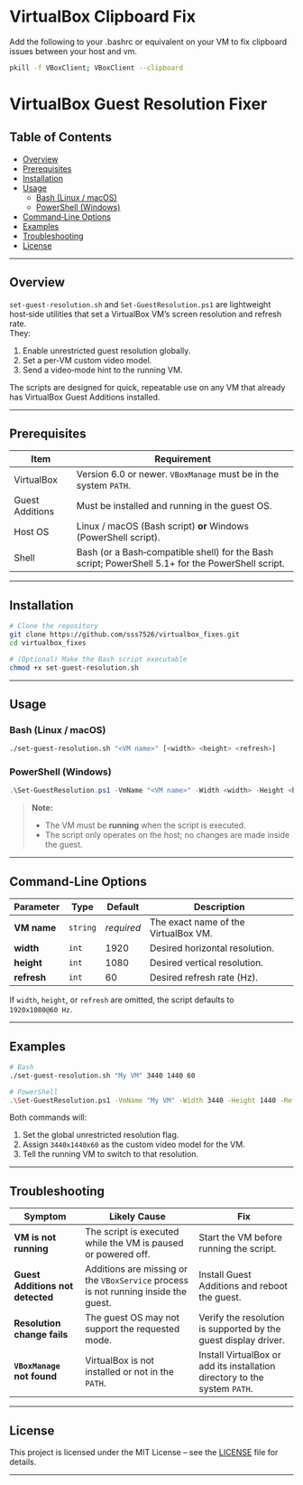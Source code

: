 # VirtualBox Clipboard Fix

Add the following to your .bashrc or equivalent on your VM to fix clipboard issues between your host and vm.
```bash
pkill -f VBoxClient; VBoxClient --clipboard
```


# VirtualBox Guest Resolution Fixer

## Table of Contents
- [Overview](#overview)
- [Prerequisites](#prerequisites)
- [Installation](#installation)
- [Usage](#usage)
  - [Bash (Linux / macOS)](#bash-linux--macos)
  - [PowerShell (Windows)](#powershell-windows)
- [Command‑Line Options](#command-line-options)
- [Examples](#examples)
- [Troubleshooting](#troubleshooting)
- [License](#license)

---

## Overview

`set-guest-resolution.sh` and `Set-GuestResolution.ps1` are lightweight host‑side utilities that set a VirtualBox VM’s screen resolution and refresh rate.  
They:

1. Enable unrestricted guest resolution globally.
2. Set a per‑VM custom video model.
3. Send a video‑mode hint to the running VM.

The scripts are designed for quick, repeatable use on any VM that already has VirtualBox Guest Additions installed.

---

## Prerequisites

| Item | Requirement |
|------|-------------|
| VirtualBox | Version 6.0 or newer. `VBoxManage` must be in the system `PATH`. |
| Guest Additions | Must be installed and running in the guest OS. |
| Host OS | Linux / macOS (Bash script) **or** Windows (PowerShell script). |
| Shell | Bash (or a Bash‑compatible shell) for the Bash script; PowerShell 5.1+ for the PowerShell script. |

---

## Installation

```bash
# Clone the repository
git clone https://github.com/sss7526/virtualbox_fixes.git
cd virtualbox_fixes

# (Optional) Make the Bash script executable
chmod +x set-guest-resolution.sh
```

---

## Usage

### Bash (Linux / macOS)

```bash
./set-guest-resolution.sh "<VM name>" [<width> <height> <refresh>]
```

### PowerShell (Windows)

```powershell
.\Set-GuestResolution.ps1 -VmName "<VM name>" -Width <width> -Height <height> -RefreshRate <refresh>
```

> **Note:**  
> - The VM must be **running** when the script is executed.  
> - The script only operates on the host; no changes are made inside the guest.

---

## Command‑Line Options

| Parameter | Type | Default | Description |
|-----------|------|---------|-------------|
| **VM name** | `string` | *required* | The exact name of the VirtualBox VM. |
| **width** | `int` | 1920 | Desired horizontal resolution. |
| **height** | `int` | 1080 | Desired vertical resolution. |
| **refresh** | `int` | 60 | Desired refresh rate (Hz). |

If `width`, `height`, or `refresh` are omitted, the script defaults to `1920x1080@60 Hz`.

---

## Examples

```bash
# Bash
./set-guest-resolution.sh "My VM" 3440 1440 60

# PowerShell
.\Set-GuestResolution.ps1 -VmName "My VM" -Width 3440 -Height 1440 -RefreshRate 60
```

Both commands will:

1. Set the global unrestricted resolution flag.
2. Assign `3440x1440x60` as the custom video model for the VM.
3. Tell the running VM to switch to that resolution.

---

## Troubleshooting

| Symptom | Likely Cause | Fix |
|---------|--------------|-----|
| **VM is not running** | The script is executed while the VM is paused or powered off. | Start the VM before running the script. |
| **Guest Additions not detected** | Additions are missing or the `VBoxService` process is not running inside the guest. | Install Guest Additions and reboot the guest. |
| **Resolution change fails** | The guest OS may not support the requested mode. | Verify the resolution is supported by the guest display driver. |
| **`VBoxManage` not found** | VirtualBox is not installed or not in the `PATH`. | Install VirtualBox or add its installation directory to the system `PATH`. |

---

## License

This project is licensed under the MIT License – see the [LICENSE](LICENSE) file for details.

---